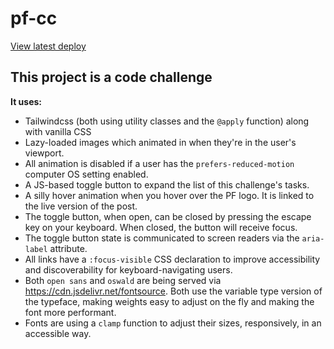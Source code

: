 # pf-cc
[View latest deploy](https://pf-cc.netlify.app/)

## This project is a code challenge
**It uses:**
- Tailwindcss (both using utility classes and the `@apply` function) along with vanilla CSS
- Lazy-loaded images which animated in when they're in the user's viewport.
- All animation is disabled if a user has the `prefers-reduced-motion` computer OS setting enabled.
- A JS-based toggle button to expand the list of this challenge's tasks.
- A silly hover animation when you hover over the PF logo. It is linked to the live version of the post.
- The toggle button, when open, can be closed by pressing the escape key on your keyboard. When closed, the button will receive focus.
- The toggle button state is communicated to screen readers via the `aria-label` attribute.
- All links have a `:focus-visible` CSS declaration to improve accessibility and discoverability for keyboard-navigating users.
- Both `open sans` and `oswald` are being served via https://cdn.jsdelivr.net/fontsource. Both use the variable type version of the typeface, making weights easy to adjust on the fly and making the font more performant.
- Fonts are using a `clamp` function to adjust their sizes, responsively, in an accessible way.

